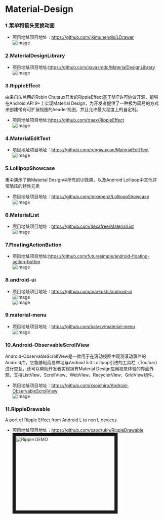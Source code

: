 Material-Design
===============
### 1.菜单和箭头变换动画  
* 项目地址项目地址：https://github.com/ikimuhendis/LDrawer  
![image](https://raw.githubusercontent.com/IkiMuhendis/LDrawer/master/images/animated.gif)  

### 2.MaterialDesignLibrary  
* 项目地址项目地址:https://github.com/navasmdc/MaterialDesignLibrary  
![image](https://github.com/navasmdc/MaterialDesignLibrary/blob/master/images/color_selector.png)  

### 3.RippleEffect  
由来自法兰西的Robin Chutaux开发的RippleEffect基于MIT许可协议开源，能够在Android API 9+上实现Material   Design，为开发者提供了一种极为简易的方式来创建带有可扩展视图的header视图，并且允许最大程度上的自定制。  
* 项目地址项目地址:https://github.com/traex/RippleEffect  
![image](https://github.com/traex/RippleEffect/blob/master/demo.gif)  

### 4.MaterialEditText  
* 项目地址项目地址：https://github.com/rengwuxian/MaterialEditText  
![image](https://github.com/rengwuxian/MaterialEditText/blob/master/images/material_edittext.png)  

### 5.LollipopShowcase  
集中演示了新Material Design中所有的UI效果，以及Android Lollipop中其他非常酷炫的特性元素  
* 项目地址项目地址：https://github.com/mikepenz/LollipopShowcase  
![image](https://raw.githubusercontent.com/mikepenz/Android-LollipopShowcase/master/DEV/screenshots/screenshot_1_small.jpg)    
### 6.MaterialList  
* 项目地址项目地址：https://github.com/dexafree/MaterialList  
![image](https://camo.githubusercontent.com/b71bb064807465b7c9132d7f6072e2064f01fb85/687474703a2f2f692e696d6775722e636f6d2f454e78554741772e706e67)  

### 7.FloatingActionButton  
* 项目地址项目地址:https://github.com/futuresimple/android-floating-action-button  
![image](https://github.com/futuresimple/android-floating-action-button/blob/master/screenshots/menu.gif)  

### 8.android-ui  
* 项目地址项目地址：https://github.com/markushi/android-ui  
![image](https://raw.githubusercontent.com/markushi/android-ui/master/example-action.gif)  
![image](https://raw.githubusercontent.com/markushi/android-ui/master/example-reveal.gif)  

### 9.material-menu   
* 项目地址项目地址：https://github.com/balysv/material-menu  
![image](http://cms.csdnimg.cn/article/201411/21/546f0b8672e44.jpg)  

### 10.Android-ObservableScrollView 
Android-ObservableScrollView是一款用于在滚动视图中观测滚动事件的Android库。它能够轻而易举地与Android 5.0 Lollipop引进的工具栏（Toolbar）进行交互，还可以帮助开发者实现拥有Material Design应用视觉体验的界面外观，支持ListView、ScrollView、WebView、RecyclerView、GridView组件。  
* 项目地址项目地址：https://github.com/ksoichiro/Android-ObservableScrollView  
![image](https://github.com/ksoichiro/Android-ObservableScrollView/blob/master/observablescrollview-samples/demo12.gif)

### 11.RippleDrawable
A port of Ripple Effect from Android L to non L devices  
* 项目地址项目地址：https://github.com/ozodrukh/RippleDrawable  
<a href="http://www.youtube.com/watch?feature=player_embedded&v=DxMJxm9qd5c
" target="_blank"><img src="http://img.youtube.com/vi/DxMJxm9qd5c/0.jpg" 
alt="Ripple DEMO" width="320" height="240" border="10" /></a>
